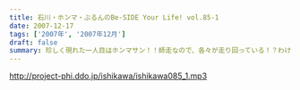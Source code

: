 ```yaml
---
title: 石川・ホンマ・ぶるんのBe-SIDE Your Life! vol.85-1
date: 2007-12-17
tags: ['2007年', '2007年12月']
draft: false
summary: 珍しく現れた一人目はホンマサン！！師走なので、各々が走り回っている！？わけではありますが、いつも通りの有楽町サウンドマン・マンゴースタジオでございます・・・NAMAE
---
```


http://project-phi.ddo.jp/ishikawa/ishikawa085_1.mp3

